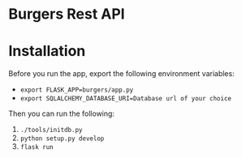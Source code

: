 # Burgers Rest API

# Installation 
Before you run the app, export the following environment variables:
  * `export FLASK_APP=burgers/app.py`
  * `export SQLALCHEMY_DATABASE_URI=Database url of your choice`
  
Then you can run the following:
  1. `./tools/initdb.py` 
  2. `python setup.py develop`
  3. `flask run`
